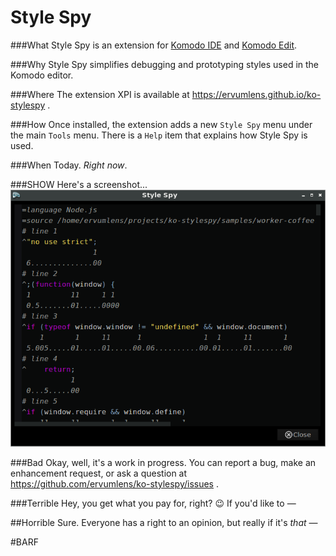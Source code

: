 # Style Spy

###What
Style Spy is an extension for [Komodo IDE](http://komodoide.com/) and [Komodo Edit](http://komodoide.com/komodo-edit/).

###Why
Style Spy simplifies debugging and prototyping styles used in the Komodo editor.

###Where
The extension XPI is available at https://ervumlens.github.io/ko-stylespy .

###How
Once installed, the extension adds a new `Style Spy` menu under the main `Tools` menu.
There is a `Help` item that explains how Style Spy is used.


###When
Today. *Right now*.

###SHOW
Here's a screenshot...
![screenshot](screenshot-1.png)

###Bad
Okay, well, it's a work in progress. You can report a bug, make an enhancement request, or ask a question at https://github.com/ervumlens/ko-stylespy/issues .

###Terrible
Hey, you get what you pay for, right? :wink: If you'd like to &mdash;

##Horrible
Sure. Everyone has a right to an opinion, but really if it's *that* &mdash;

#BARF
